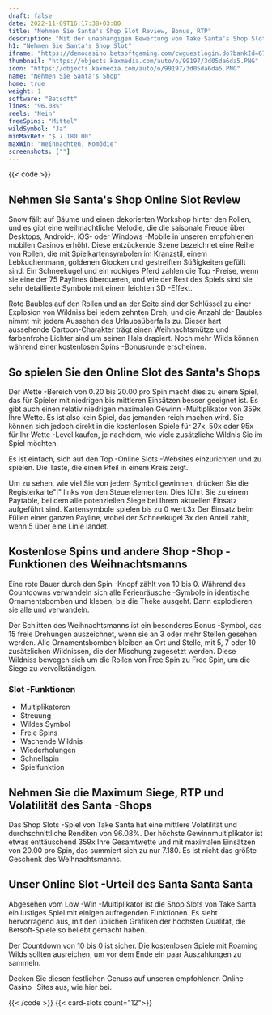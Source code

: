 ```yaml
---
draft: false
date: 2022-11-09T16:17:38+03:00
title: "Nehmen Sie Santa's Shop Slot Review, Bonus, RTP"
description: "Mit der unabhängigen Bewertung von Take Santa's Shop Slot von Betsoft können Sie kostenlos oder echtes Geld spielen und hier einen Bonus erhalten!"
h1: "Nehmen Sie Santa's Shop Slot"
iframe: "https://democasino.betsoftgaming.com/cwguestlogin.do?bankId=675&CDN=AUTO&gameId=836"
thumbnail: "https://objects.kaxmedia.com/auto/o/99197/3d05da6da5.PNG"
icon: "https://objects.kaxmedia.com/auto/o/99197/3d05da6da5.PNG"
name: "Nehmen Sie Santa's Shop"
home: true
weight: 1
software: "Betsoft"
lines: "96.08%"
reels: "Nein"
freeSpins: "Mittel"
wildSymbol: "Ja"
minMaxBet: "$ 7.180.00"
maxWin: "Weihnachten, Komödie"
screenshots: [""]
---
```


{{< code >}}<h2>Nehmen Sie Santa's Shop Online Slot Review</h2><p>Snow fällt auf Bäume und einen dekorierten Workshop hinter den Rollen, und es gibt eine weihnachtliche Melodie, die die saisonale Freude über Desktops, Android-, iOS- oder Windows -Mobile in unseren empfohlenen mobilen Casinos erhöht. Diese entzückende Szene bezeichnet eine Reihe von Rollen, die mit Spielkartensymbolen im Kranzstil, einem Lebkuchenmann, goldenen Glocken und gestreiften Süßigkeiten gefüllt sind. Ein Schneekugel und ein rockiges Pferd zahlen die Top -Preise, wenn sie eine der 75 Paylines überqueren, und wie der Rest des Spiels sind sie sehr detaillierte Symbole mit einem leichten 3D -Effekt.</p><p>Rote Baubles auf den Rollen und an der Seite sind der Schlüssel zu einer Explosion von Wildniss bei jedem zehnten Dreh, und die Anzahl der Baubles nimmt mit jedem Aussehen des Urlaubsüberfalls zu. Dieser hart aussehende Cartoon-Charakter trägt einen Weihnachtsmütze und farbenfrohe Lichter sind um seinen Hals drapiert. Noch mehr Wilds können während einer kostenlosen Spins -Bonusrunde erscheinen.</p><h2>So spielen Sie den Online Slot des Santa's Shops</h2><p>Der Wette -Bereich von 0.20 bis 20.00 pro Spin macht dies zu einem Spiel, das für Spieler mit niedrigen bis mittleren Einsätzen besser geeignet ist. Es gibt auch einen relativ niedrigen maximalen Gewinn -Multiplikator von 359x Ihre Wette. Es ist also kein Spiel, das jemanden reich machen wird. Sie können sich jedoch direkt in die kostenlosen Spiele für 27x, 50x oder 95x für Ihr Wette -Level kaufen, je nachdem, wie viele zusätzliche Wildnis Sie im Spiel möchten.</p><p>Es ist einfach, sich auf den Top -Online Slots -Websites einzurichten und zu spielen. Die Taste, die einen Pfeil in einem Kreis zeigt.</p><p>Um zu sehen, wie viel Sie von jedem Symbol gewinnen, drücken Sie die Registerkarte"I" links von den Steuerelementen. Dies führt Sie zu einem Paytable, bei dem alle potenziellen Siege bei Ihrem aktuellen Einsatz aufgeführt sind. Kartensymbole spielen bis zu 0 wert.3x Der Einsatz beim Füllen einer ganzen Payline, wobei der Schneekugel 3x den Anteil zahlt, wenn 5 über eine Linie landet.</p><h2>Kostenlose Spins und andere Shop -Shop -Funktionen des Weihnachtsmanns</h2><p>Eine rote Bauer durch den Spin -Knopf zählt von 10 bis 0. Während des Countdowns verwandeln sich alle Ferienräusche -Symbole in identische Ornamentsbomben und kleben, bis die Theke ausgeht. Dann explodieren sie alle und verwandeln.</p><p>Der Schlitten des Weihnachtsmanns ist ein besonderes Bonus -Symbol, das 15 freie Drehungen auszeichnet, wenn sie an 3 oder mehr Stellen gesehen werden. Alle Ornamentsbomben bleiben an Ort und Stelle, mit 5, 7 oder 10 zusätzlichen Wildnissen, die der Mischung zugesetzt werden. Diese Wildniss bewegen sich um die Rollen von Free Spin zu Free Spin, um die Siege zu vervollständigen.</p><h3>
Slot -Funktionen</h3><ul>
<li></span>
Multiplikatoren</li>
<li></span>
Streuung</li>
<li></span>
Wildes Symbol</li>
<li></span>
Freie Spins</li>
<li></span>
Wachende Wildnis</li>
<li></span>
Wiederholungen</li>
<li></span>
Schnellspin</li>
<li></span>
Spielfunktion</li></ul><h2>Nehmen Sie die Maximum Siege, RTP und Volatilität des Santa -Shops</h2><p>Das Shop Slots -Spiel von Take Santa hat eine mittlere Volatilität und durchschnittliche Renditen von 96.08%. Der höchste Gewinnmultiplikator ist etwas enttäuschend 359x Ihre Gesamtwette und mit maximalen Einsätzen von 20.00 pro Spin, das summiert sich zu nur 7.180. Es ist nicht das größte Geschenk des Weihnachtsmanns.</p><h2>Unser Online Slot -Urteil des Santa Santa Santa</h2><p>Abgesehen vom Low -Win -Multiplikator ist die Shop Slots von Take Santa ein lustiges Spiel mit einigen aufregenden Funktionen. Es sieht hervorragend aus, mit den üblichen Grafiken der höchsten Qualität, die Betsoft-Spiele so beliebt gemacht haben.</p><p>Der Countdown von 10 bis 0 ist sicher. Die kostenlosen Spiele mit Roaming Wilds sollten ausreichen, um vor dem Ende ein paar Auszahlungen zu sammeln.</p><p>Decken Sie diesen festlichen Genuss auf unseren empfohlenen Online -Casino -Sites aus, wie hier bei.</p>{{< /code >}}
{{< card-slots count="12">}}